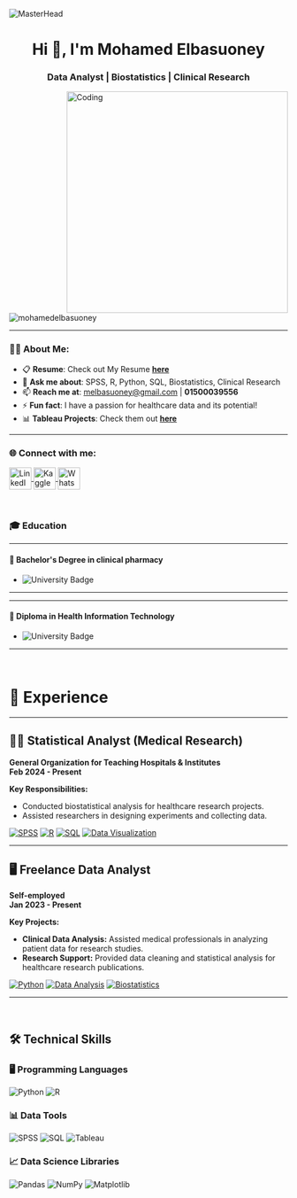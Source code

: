 ![MasterHead](https://i.redd.it/bpxxqqvps4h91.gif)
<h1 align="center">Hi 👋, I'm Mohamed Elbasuoney</h1>
<h3 align="center">Data Analyst | Biostatistics | Clinical Research</h3>

<img align="right" alt="Coding" width="400" src="https://i.pinimg.com/originals/ee/ed/e2/eeede229147eb053fe863ef1cc7faf0b.gif" />

<p align="left"> 
  <img src="https://komarev.com/ghpvc/?username=mohamedelbasuoney&label=Profile%20views&color=0e75b6&style=flat" alt="mohamedelbasuoney" /> 
</p>

---

### 👨‍💻 About Me:
- 📋 **Resume**: Check out My Resume [**here**](https://docs.google.com/document/...)  
- 💬 **Ask me about**: SPSS, R, Python, SQL, Biostatistics, Clinical Research  
- 📫 **Reach me at**: [melbasuoney@gmail.com](mailto:melbasuoney@gmail.com) | **01500039556**  
- ⚡ **Fun fact**: I have a passion for healthcare data and its potential!  
- 📊 **Tableau Projects**: Check them out [**here**](https://public.tableau.com/profile/mohamed.elbasuoney)  

---

<h3 align="left">🌐 Connect with me:</h3>
<p align="left">
  <a href="https://linkedin.com/in/mohamed-elbasuoney" target="_blank">
    <img align="center" src="https://raw.githubusercontent.com/rahuldkjain/github-profile-readme-generator/master/src/images/icons/Social/linked-in-alt.svg" alt="LinkedIn - Mohamed Elbasuoney" height="40" width="40" />
  </a>
  <a href="https://kaggle.com/mohamedelbasuoney" target="_blank">
    <img align="center" src="https://raw.githubusercontent.com/rahuldkjain/github-profile-readme-generator/master/src/images/icons/Social/kaggle.svg" alt="Kaggle - Mohamed Elbasuoney" height="40" width="40" />
  </a>
  <a href="https://wa.me/+201500039556" target="_blank">
    <img align="center" src="https://upload.wikimedia.org/wikipedia/commons/6/6b/WhatsApp.svg" alt="WhatsApp - Mohamed Elbasuoney" height="40" width="40" />
  </a>
</p>

<br>

### 🎓 Education

---
#### 🏫 **Bachelor's Degree in clinical pharmacy**

- ![University Badge](https://img.shields.io/badge/Damanhour_University-0055A4?style=flat&logo=university&logoColor=white)

---

---

#### 🏫 **Diploma in Health Information Technology**

- ![University Badge](https://img.shields.io/badge/Health_Information_technolohy_and_research_training_center_HITSTC-0055A4?style=flat&logo=university&logoColor=white)

---

<br>

# 💼 Experience

---

## 🧑‍💻 Statistical Analyst (Medical Research)  
**General Organization for Teaching Hospitals & Institutes**  
**Feb 2024 - Present**  

**Key Responsibilities:**
- Conducted biostatistical analysis for healthcare research projects.
- Assisted researchers in designing experiments and collecting data.

[![SPSS](https://img.shields.io/badge/SPSS-8A2BE2?style=for-the-badge)](https://www.ibm.com/analytics/spss-statistics-software) [![R](https://img.shields.io/badge/R-276DC3?style=for-the-badge)](https://www.r-project.org/) [![SQL](https://img.shields.io/badge/SQL-00758F?style=for-the-badge)](https://www.sql.com) [![Data Visualization](https://img.shields.io/badge/Data_Visualization-1E90FF?style=for-the-badge)](https://en.wikipedia.org/wiki/Data_visualization)

---

## 🖥️ Freelance Data Analyst  
**Self-employed**  
**Jan 2023 - Present**  

**Key Projects:**
- **Clinical Data Analysis:** Assisted medical professionals in analyzing patient data for research studies.
- **Research Support:** Provided data cleaning and statistical analysis for healthcare research publications.

[![Python](https://img.shields.io/badge/Python-3776AB?style=for-the-badge)](https://www.python.org/) [![Data Analysis](https://img.shields.io/badge/Data_Analysis-32CD32?style=for-the-badge)](https://en.wikipedia.org/wiki/Data_analysis) [![Biostatistics](https://img.shields.io/badge/Biostatistics-FF6347?style=for-the-badge)](https://en.wikipedia.org/wiki/Biostatistics)

---

<br>

## 🛠️ Technical Skills

### 🖥️ Programming Languages
![Python](https://img.shields.io/badge/Python-3776AB?style=flat&logo=python&logoColor=white)
![R](https://img.shields.io/badge/R-276DC3?style=flat&logo=r&logoColor=white)

### 📊 Data Tools
![SPSS](https://img.shields.io/badge/SPSS-3776AB?style=flat&logo=spss&logoColor=white)
![SQL](https://img.shields.io/badge/SQL-00758F?style=flat&logo=sql&logoColor=white)
![Tableau](https://img.shields.io/badge/Tableau-3776AB?style=flat&logo=tableau&logoColor=white)

### 📈 Data Science Libraries
![Pandas](https://img.shields.io/badge/Pandas-150458?style=flat&logo=pandas&logoColor=white)
![NumPy](https://img.shields.io/badge/NumPy-013243?style=flat&logo=numpy&logoColor=white)
![Matplotlib](https://img.shields.io/badge/Matplotlib-315796?style=flat&logo=matplotlib&logoColor=white)

